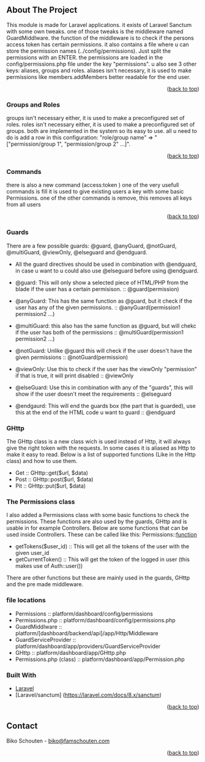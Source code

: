 <div id="top"></div>


<!-- ABOUT THE PROJECT -->
## About The Project

This module is made for Laravel applications. it exists of Laravel Sanctum with some own tweaks. one of those tweaks is the middleware named GuardMiddlware.
the function of the middleware is to check if the persons access token has certain permissions. it also contains a file where u can store the permission names (../config/permissions).
Just split the permissions with an ENTER. the permissions are loaded in the config/permissions.php file under the key "permissions". u also see 3 other keys:  aliases, groups and roles.
aliases isn't necessary, it is used to make permissions like members.addMembers better readable for the end user.

<p align="right">(<a href="#top">back to top</a>)</p>

### Groups and Roles
groups isn't necessary either, it is used to make a preconfigured set of roles.
roles isn't necessary either, it is used to make a preconfigured set of groups.
both are implemented in the system so its easy to use. all u need to do is add a row in this configuration: "role/group name" => "["permission/group 1", "permission/group 2" ...]".

<p align="right">(<a href="#top">back to top</a>)</p>

### Commands
there is also a new command (access:token <command>) one of the very usefull commands is fill it is used to give existing users a key with some basic Permissions.
one of the other commands is remove, this removes all keys from all users

<p align="right">(<a href="#top">back to top</a>)</p>

### Guards
There are a few possible guards: @guard, @anyGuard, @notGuard, @multiGuard, @viewOnly, @elseguard and @endguard.

* All the guard directives should be used in combination with @endguard, in case u want to u could also use @elseguard before using @endguard.

* @guard: This will only show a selected piece of HTML/PHP from the blade if the user has a certain permisison.             :: @guard(permission)
* @anyGuard: This has the same function as @guard, but it check if the user has any of the given permissions.               :: @anyGuard(permission1 permission2 ...)
* @multiGuard: this also has the same function as @guard, but will chekc if the user has both of the permissions            :: @multiGuard(permission1 permission2 ...)
* @notGuard: Unlike @guard this will check if the user doesn't have the given permissions                                   :: @notGuard(permission)
* @viewOnly: Use this to check if the user has the viewOnly "permission" if that is true, it will print disabled            :: @viewOnly
* @elseGuard: Use this in combination with any of the "guards", this will show if the user doesn't meet the requirements    :: @elseguard
* @endgaurd: This will end the guards box (the part that is guarded), use this at the end of the HTML code u want to guard  :: @endguard

### GHttp
The GHttp class is a new class wich is used instead of Http, it will always give the right token with the requests.
In some cases it is aliased as Http to make it easy to read.
Below is a list of supported functions (Like in the Http class) and how to use them.

* Get   :: GHttp::get($url, $data)
* Post  :: GHttp::post($url, $data)
* Pit   :: GHttp::put($url, $data)

### The Permissions class
I also added a Permissions class with some basic functions to check the permissions. These functions are also used by the guards,
GHttp and is usable in for example Controllers. Below are some functions that can be used inside Controllers. These can be called like this: Permissions::[function]()

* getTokens($user_id) :: This will get all the tokens of the user with the given user_id
* getCurrentToken()   :: This will get the token of the logged in user (this makes use of Auth::user())

There are other functions but these are mainly used in the guards, GHttp and the pre made middleware.

### file locations

* Permissions             :: platform/dashboard/config/permissions
* Permissions.php         :: platform/dashboard/config/permissions.php
* GuardMiddlware          :: platform/[dashboard/backend/api]/app/Http/Middleware
* GuardServiceProvider    :: platform/dashboard/app/providers/GuardServiceProvider
* GHttp                   :: platform/dashboard/app/GHttp.php
* Permissions.php (class) :: platform/dashboard/app/Permission.php

### Built With
* [Laravel](https://laravel.com)
* [Laravel/sanctum] (https://laravel.com/docs/8.x/sanctum)
<p align="right">(<a href="#top">back to top</a>)</p>


<!-- CONTACT -->
## Contact

Biko Schouten - biko@famschouten.com

<p align="right">(<a href="#top">back to top</a>)</p>
